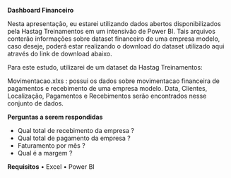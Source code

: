 **Dashboard Financeiro**

Nesta apresentação, eu estarei utilizando dados abertos disponibilizados pela Hastag Treinamentos em um intensivão de Power BI. Tais arquivos conterão informações sobre dataset financeiro de uma empresa modelo, caso deseje, poderá estar realizando o download do dataset utilizado aqui através do link de download abaixo.

Para este estudo, utilizarei de um dataset da Hastag Treinamentos:

Movimentacao.xlxs : possui os dados sobre movimentacao financeira de pagamentos e recebimento de uma empresa modelo. Data, Clientes, Localização, Pagamentos e Recebimentos serão encontrados nesse conjunto de dados.

**Perguntas a serem respondidas**
- Qual total de recebimento da empresa ?
- Qual total de pagamento da empresa ?
- Faturamento por mês ?
- Qual é a margem ?

**Requisitos**
• Excel • Power BI
